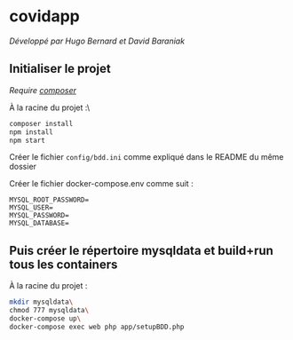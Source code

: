 # covidapp
*Développé par Hugo Bernard et David Baraniak*


## Initialiser le projet
*Require [composer](https://getcomposer.org "Site Officiel de composer")*

À la racine du projet :\
```bash
composer install
npm install
npm start
```

Créer le fichier `config/bdd.ini` comme expliqué dans le README du même dossier

Créer le fichier docker-compose.env comme suit : 
```
MYSQL_ROOT_PASSWORD=
MYSQL_USER=
MYSQL_PASSWORD=
MYSQL_DATABASE=
```

## Puis créer le répertoire mysqldata et build+run tous les containers
À la racine du projet :
```bash
mkdir mysqldata\
chmod 777 mysqldata\
docker-compose up\
docker-compose exec web php app/setupBDD.php
```